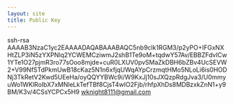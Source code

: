 ```yaml
---
layout: site
title: Public Key
---
```


ssh-rsa AAAAB3NzaC1yc2EAAAADAQABAAABAQC5nb9cIk1RGM3/p2yPO+IFGxNXHtZLP3iN5zYXPNlq2YCWEMCziwmJ2shB1Te9oM+tqdwY57Av/EBBZFdvICw1YTe1O27pjmR3ro77sOoo8mjde+cuR0LXUV0pvSMaZkDBH6bZBv4UcSEVW2+V99NfSTdPkmUwB18cKaz5N1n6xfjqUWqAYpCrzmqtHMo5NLoLi6is0HODNj3TkRetV2Kwd5UEeHa/oyQQYYBWc9i/W9KxJj10sJXQzpRdgJva3/U0mmyuWo1WKlRoIbX7xMNleLkTefTBf8CjsT4wIO2Fjb/rhfpXhDs8MDBzxkZnN1+y9BM/K3v/4CSsYCPCx5H9 wknight8111@gmail.com
